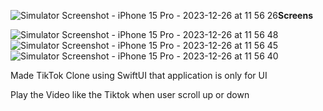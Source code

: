 ![Simulator Screenshot - iPhone 15 Pro - 2023-12-26 at 11 56 26](https://github.com/pankajpatil200/TikTokClone_SwiftUI/assets/154868853/9a5cfb17-bf17-4d52-a463-39658c76a933)**Screens**

![Simulator Screenshot - iPhone 15 Pro - 2023-12-26 at 11 56 48](https://github.com/pankajpatil200/TikTokClone_SwiftUI/assets/154868853/7249c28c-d534-4614-92c7-113bf7ba0db3)
![Simulator Screenshot - iPhone 15 Pro - 2023-12-26 at 11 56 45](https://github.com/pankajpatil200/TikTokClone_SwiftUI/assets/154868853/bc35e9be-2886-4603-b50e-9368fe9f1ea0)
![Simulator Screenshot - iPhone 15 Pro - 2023-12-26 at 11 56 40](https://github.com/pankajpatil200/TikTokClone_SwiftUI/assets/154868853/d5621648-c95d-4772-8f95-efc7a25870fd)



Made TikTok Clone using SwiftUI that application is only for UI 

Play the Video like the Tiktok when user scroll up or down 
